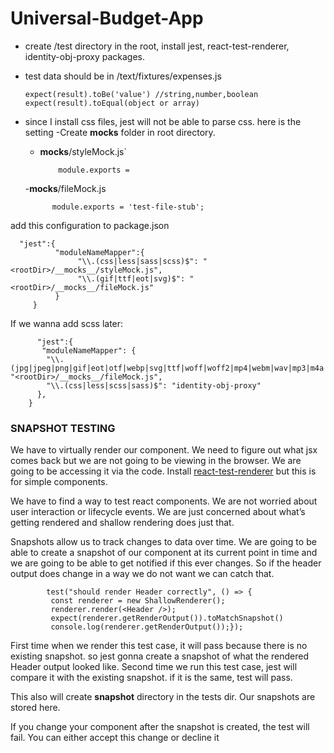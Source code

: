 # Universal-Budget-App

- create /test directory in the root, install jest, react-test-renderer, identity-obj-proxy packages.
- test data should be in /text/fixtures/expenses.js

      expect(result).toBe('value') //string,number,boolean
      expect(result).toEqual(object or array)

- since I install css files, jest will not be able to parse css. here is the setting
    -Create __mocks__ folder in root directory.
    - __mocks__/styleMock.js`
         
              module.exports = 
      
    -__mocks__/fileMock.js

            module.exports = 'test-file-stub';
           
add this configuration to package.json

      "jest":{
              "moduleNameMapper":{
                   "\\.(css|less|sass|scss)$": "<rootDir>/__mocks__/styleMock.js",
                   "\\.(gif|ttf|eot|svg)$": "<rootDir>/__mocks__/fileMock.js"
              }
         }
         
   If we wanna add scss later:
   
          "jest":{
           "moduleNameMapper": {
            "\\.(jpg|jpeg|png|gif|eot|otf|webp|svg|ttf|woff|woff2|mp4|webm|wav|mp3|m4a|aac|oga)$": "<rootDir>/__mocks__/fileMock.js",
            "\\.(css|less|scss|sass)$": "identity-obj-proxy"
          },
        }
        
###   SNAPSHOT TESTING

  We have to virtually render our component. We need to figure out what jsx comes back but we are not going to be viewing in the browser. We are going to be accessing it via the code. Install [react-test-renderer](https://www.npmjs.com/package/react-test-renderer) but this is for simple components.
  
  We have to find a way to test react components. We are not worried about user interaction or lifecycle events. We are just concerned about what’s getting rendered and shallow rendering does just that.
  
  Snapshots allow us to track changes to data over time. We are going to be able to create a snapshot of our component at its current point in time and we are going to be able to get notified if this ever changes. So if the header output does change in a way we do not want we can catch that.

            test("should render Header correctly", () => {
             const renderer = new ShallowRenderer();
             renderer.render(<Header />);
             expect(renderer.getRenderOutput()).toMatchSnapshot()
             console.log(renderer.getRenderOutput());});

   First time when we render this test case, it will pass because there is no existing snapshot. so jest gonna create a snapshot of what the rendered Header output looked like. Second time we run this test case, jest will compare it with the existing snapshot. if it is the same, test will pass.
   
   This also will create __snapshot__ directory in the tests dir. Our snapshots are stored here.

   If you change your component after the snapshot is created, the test will fail. You can either accept this change or decline it



